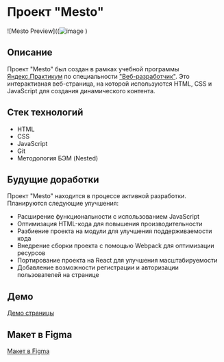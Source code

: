 # Проект "Mesto"

![Mesto Preview]((![image](https://github.com/TsiNik2508/mesto/assets/114494944/d99d633b-e047-4b89-a3f0-5d02f40be500)
)

## Описание

Проект "Mesto" был создан в рамках учебной программы [Яндекс.Практикум](https://practicum.yandex.ru) по специальности ["Веб-разработчик"](https://practicum.yandex.ru/web/). Это интерактивная веб-страница, на которой используются HTML, CSS и JavaScript для создания динамического контента.

## Стек технологий

- HTML
- CSS
- JavaScript
- Git
- Методология БЭМ (Nested)

## Будущие доработки

Проект "Mesto" находится в процессе активной разработки. Планируются следующие улучшения:

- Расширение функциональности с использованием JavaScript
- Оптимизация HTML-кода для повышения производительности
- Разбиение проекта на модули для улучшения поддерживаемости кода
- Внедрение сборки проекта с помощью Webpack для оптимизации ресурсов
- Портирование проекта на React для улучшения масштабируемости
- Добавление возможности регистрации и авторизации пользователей на странице

## Демо

[Демо страницы](https://tsinik2508.github.io/mesto/)

## Макет в Figma

[Макет в Figma](https://www.figma.com/file/2cn9N9jSkmxD84oJik7xL7/JavaScript.-Sprint-4?node-id=28212%3A212&mode=dev)


